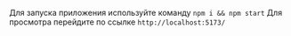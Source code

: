 Для запуска приложения используйте команду
`npm i && npm start`
Для просмотра перейдите по ссылке
`http://localhost:5173/`